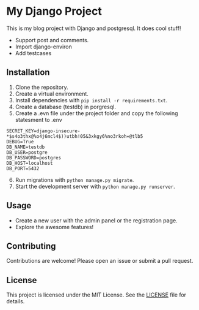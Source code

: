 # My Django Project

This is my blog project with Django and postgresql. 
It does cool stuff!
- Support post and comments.
- Import django-environ
- Add testcases

## Installation

1. Clone the repository.
2. Create a virtual environment.
3. Install dependencies with `pip install -r requirements.txt`.
4. Create a database (testdb) in porgresql.
5. Create a .evn file  under the project folder and copy the following statesment to .env
```
SECRET_KEY=django-insecure-*$s4o3thx@%o4j6mcl4$))utbh!05&3xkgy6%no3rkoh=@tlb5
DEBUG=True
DB_NAME=testdb
DB_USER=postgre
DB_PASSWORD=postgres
DB_HOST=localhost
DB_PORT=5432
```

6. Run migrations with `python manage.py migrate`.
7. Start the development server with `python manage.py runserver`.

## Usage

- Create a new user with the admin panel or the registration page.
- Explore the awesome features!

## Contributing

Contributions are welcome! Please open an issue or submit a pull request.

## License

This project is licensed under the MIT License. See the [LICENSE](LICENSE) file for details.
